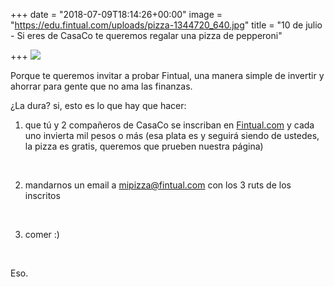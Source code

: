 +++
date = "2018-07-09T18:14:26+00:00"
image = "https://edu.fintual.com/uploads/pizza-1344720_640.jpg"
title = "10 de julio - Si eres de CasaCo te queremos regalar una pizza de pepperoni"

+++
![](/uploads/pizza-1344720_640.jpg)

Porque te queremos invitar a probar Fintual, una manera simple de invertir y ahorrar para gente que no ama las finanzas.

¿La dura? si, esto es lo que hay que hacer:

1) que tú y 2 compañeros de CasaCo se inscriban en [Fintual.com](https://fintual.com/) y cada uno invierta mil pesos o más (esa plata es y seguirá siendo de ustedes, la pizza es gratis, queremos que prueben nuestra página)

<br>

2) mandarnos un email a mipizza@fintual.com con los 3 ruts de los inscritos

<br>

3) comer :)

<br>

Eso.